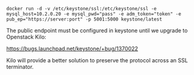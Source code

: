 	docker run -d -v /etc/keystone/ssl:/etc/keystone/ssl -e mysql_host=10.2.0.20 -e mysql_pwd="pass" -e adm_token="token" -e pub_ep="https://server:port" -p 5001:5000 keystone/latest

The public endpoint must be configured in keystone until we upgrade to Openstack Kilo:

https://bugs.launchpad.net/keystone/+bug/1370022

Kilo will provide a better solution to preserve the protocol across an SSL terminator.
